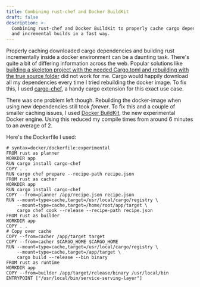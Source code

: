 ```yaml
---
title: Combining rust-chef and Docker BuildKit
draft: false
description: >-
  Combining rust-chef and Docker BuildKit to properly cache cargo dependencies
  and incremental builds in a fast way.
---
```

Properly caching downloaded cargo dependencies and building rust incrementally inside a docker environment can be a daunting task. There's quite a bit of differing information across the web. Popular solutions like [building a skeleton project with the needed Cargo.toml and rebuilding with the true source folder](https://stackoverflow.com/questions/58473606/cache-rust-dependencies-with-docker-build) did not work for me. Cargo would happily download all my dependencies every time I tried rebuilding the docker image. To fix this, I used [cargo-chef](https://crates.io/crates/cargo-chef), a handy cargo extension for this exact use case. 

There was one problem left though. Rebuilding the docker-image when using new dependencies still took _forever_. To fix this and a couple of smaller caching issues, I used [Docker BuildKit](), the new experimental Docker engine. Using this reduced my compile times from around 6 minutes to an average of 2. 

Here's the Dockerfile I used:

    # syntax=docker/dockerfile:experimental
    FROM rust as planner
    WORKDIR app
    RUN cargo install cargo-chef
    COPY . .
    RUN cargo chef prepare --recipe-path recipe.json
    FROM rust as cacher
    WORKDIR app
    RUN cargo install cargo-chef
    COPY --from=planner /app/recipe.json recipe.json
    RUN --mount=type=cache,target=/usr/local/cargo/registry \
        --mount=type=cache,target=/home/root/app/target \
        cargo chef cook --release --recipe-path recipe.json
    FROM rust as builder
    WORKDIR app
    COPY . .
    # Copy over cache
    COPY --from=cacher /app/target target
    COPY --from=cacher $CARGO_HOME $CARGO_HOME
    RUN --mount=type=cache,target=/usr/local/cargo/registry \
        --mount=type=cache,target=/app/target \
        cargo build --release --bin binary
    FROM rust as runtime
    WORKDIR app
    COPY --from=builder /app/target/release/binary /usr/local/bin
    ENTRYPOINT ["/usr/local/bin/service-serving-layer"]